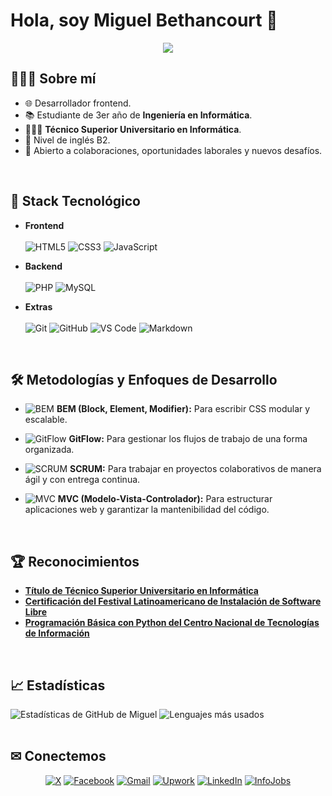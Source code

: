 # Hola, soy Miguel Bethancourt 👋
<p align="center">
  <a href="https://github.com/DenverCoder1/readme-typing-svg">
    <img src="https://readme-typing-svg.herokuapp.com?font=Time+New+Roman&color=cyan&size=25&center=true&vCenter=true&width=600&height=100&lines=Hi!,+I+am+MiguelB-dev;A+Frontend+Developer;And+a+Software+Engineering+Student;">
  </a>
</p>

## 👨🏻‍💻 Sobre mí

- 🌐 Desarrollador frontend.
- 📚 Estudiante de 3er año de **Ingeniería en Informática**.
- 👨🏻‍🎓 **Técnico Superior Universitario en Informática**.
- 💬 Nivel de inglés B2.
- 🤝 Abierto a colaboraciones, oportunidades laborales y nuevos desafíos.
<br>

## 🔧 Stack Tecnológico

- **Frontend**<br><br>
![HTML5](https://img.shields.io/badge/HTML5-E34F26?style=for-the-badge&logo=html5&logoColor=white)
![CSS3](https://img.shields.io/badge/CSS3-1572B6?style=for-the-badge&logo=css3&logoColor=white) 
![JavaScript](https://img.shields.io/badge/JavaScript-323330?style=for-the-badge&logo=javascript&logoColor=F7DF1E)

- **Backend**<br><br>
![PHP](https://img.shields.io/badge/PHP-777BB4?style=for-the-badge&logo=php&logoColor=white) 
![MySQL](https://img.shields.io/badge/MySQL-005C84?style=for-the-badge&logo=mysql&logoColor=white)

- **Extras**<br><br>
![Git](https://img.shields.io/badge/GIT-E44C30?style=for-the-badge&logo=git&logoColor=white) 
![GitHub](https://img.shields.io/badge/GitHub-100000?style=for-the-badge&logo=github&logoColor=white)
![VS Code](https://img.shields.io/badge/VSCode-0078D4?style=for-the-badge&logo=visual%20studio%20code&logoColor=white)
![Markdown](https://img.shields.io/badge/Markdown-000000?style=for-the-badge&logo=markdown&logoColor=white)
<br>

## 🛠 Metodologías y Enfoques de Desarrollo

- ![BEM](https://img.shields.io/badge/BEM-%23E34F26.svg?style=flat&logo=html5&logoColor=white) **BEM (Block, Element, Modifier):** Para escribir CSS modular y escalable.

-  ![GitFlow](https://img.shields.io/badge/GitFlow-%23F14C28.svg?style=flat&logo=git&logoColor=white) **GitFlow:** Para gestionar los flujos de trabajo de una forma organizada.

- ![SCRUM](https://img.shields.io/badge/SCRUM-%23FF6F00.svg?style=flat&logo=scrum&logoColor=white) **SCRUM:** Para trabajar en proyectos colaborativos de manera ágil y con entrega continua.

- ![MVC](https://img.shields.io/badge/MVC-%23777BB4.svg?style=flat&logo=angular&logoColor=white) **MVC (Modelo-Vista-Controlador):** Para estructurar aplicaciones web y garantizar la mantenibilidad del código.
<br>


## 🏆 Reconocimientos

- **[Título de Técnico Superior Universitario en Informática](https://github.com/MiguelB-Dev/MiguelB-dev/raw/main/Certificados/Certificado%20de%20FLISOL.pdf)**
- **[Certificación del Festival Latinoamericano de Instalación de Software Libre](https://github.com/MiguelB-Dev/MiguelB-dev/raw/main/Certificados/Certificado%20de%20FLISOL.pdf)**
- **[Programación Básica con Python del Centro Nacional de Tecnologías de Información](https://github.com/MiguelB-Dev/MiguelB-dev/raw/main/Certificados/Certificado%20en%20Programaci%C3%B3n%20B%C3%A1sica%20con%20Python%20de%20CNTI.pdf)**
<br>

## 📈 Estadísticas

![Estadísticas de GitHub de Miguel](https://github-readme-stats.vercel.app/api?username=MiguelB-Dev&show_icons=true&theme=radical)
![Lenguajes más usados](https://github-readme-stats.vercel.app/api/top-langs/?username=MiguelB-Dev&layout=compact&theme=radical)
<br>
<br>

## ✉ Conectemos
<div align= "center">

[![X](https://img.shields.io/badge/X-000000?style=for-the-badge&logo=x&logoColor=white)](https://x.com/MiguelB_develop)
[![Facebook](https://img.shields.io/badge/Facebook-1877F2?style=for-the-badge&logo=facebook&logoColor=white)](https://www.facebook.com/MiguelBdev/)
[![Gmail](https://img.shields.io/badge/Gmail-D14836?style=for-the-badge&logo=gmail&logoColor=white)](mailto:mbethancourt2005@gmail.com?subject=Contacto%20desde%20GitHub)
[![Upwork](https://img.shields.io/badge/UpWork-6FDA44?style=for-the-badge&logo=Upwork&logoColor=white)](https://www.upwork.com/freelancers/~010d7d38036ae51888)
[![LinkedIn](https://img.shields.io/badge/LinkedIn-0077B5?style=for-the-badge&logo=linkedin&logoColor=white)](https://www.linkedin.com/in/miguel-bethancourt-31024a375/)
[![InfoJobs](https://img.shields.io/badge/InfoJobs-FF6D00?style=for-the-badge&logo=data:image/svg+xml;base64,PHN2ZyB4bWxucz0iaHR0cDovL3d3dy53My5vcmcvMjAwMC9zdmciIHZpZXdCb3g9IjAgMCAyNDAgMjQwIj48cGF0aCBmaWxsPSIjRkZENDAwIiBkPSJNMjQwIDExOS44QzI0MCA1My43IDE4Ni4zIDAgMTIwLjIgMFMwIDUzLjcgMCAxMTkuOEMwIDE4NiAxNTcuNiAyNDAgMTIwLjIgMjQwUzI0MCAxODYgMjQwIDExOS44WiIvPjxwYXRoIGZpbGw9IiNGRkYiIGQ9Ik0xMzkuNiA3OC4zaC0zOS4xdjgzLjloMzkuMVY3OC4zek04OC4zIDk5LjZoMTguM3Y2Mi42SDg4LjN2LTYyLjZ6bTQ4LjkgNDEuN2MwIDExLjUtOS4zIDIwLjgtMjAuOCAyMC44cy0yMC44LTkuMy0yMC44LTIwLjggOS4zLTIwLjggMjAuOC0yMC44IDIwLjggOS4zIDIwLjggMjAuOHoiLz48L3N2Zz4=&logoColor=white)](https://www.infojobs.net/candidate/cv/view/index.xhtml?dgv=16762098132415969803)
</div>
